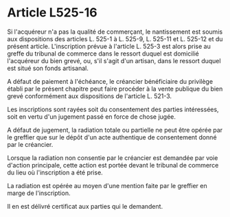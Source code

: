 # Article L525-16

Si l'acquéreur n'a pas la qualité de commerçant, le nantissement est soumis aux dispositions des articles L. 525-1 à L. 525-9, L. 525-11 et L. 525-12 et du présent article. L'inscription prévue à l'article L. 525-3 est alors prise au greffe du tribunal de commerce dans le ressort duquel est domicilié l'acquéreur du bien grevé, ou, s'il s'agit d'un artisan, dans le ressort duquel est situé son fonds artisanal.

A défaut de paiement à l'échéance, le créancier bénéficiaire du privilège établi par le présent chapitre peut faire procéder à la vente publique du bien grevé conformément aux dispositions de l'article L. 521-3.

Les inscriptions sont rayées soit du consentement des parties intéressées, soit en vertu d'un jugement passé en force de chose jugée.

A défaut de jugement, la radiation totale ou partielle ne peut être opérée par le greffier que sur le dépôt d'un acte authentique de consentement donné par le créancier.

Lorsque la radiation non consentie par le créancier est demandée par voie d'action principale, cette action est portée devant le tribunal de commerce du lieu où l'inscription a été prise.

La radiation est opérée au moyen d'une mention faite par le greffier en marge de l'inscription.

Il en est délivré certificat aux parties qui le demandent.
